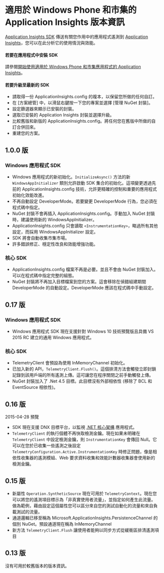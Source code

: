 <properties 
	pageTitle="Application Insights 的版本資訊" 
	description="最新的更新。" 
	services="application-insights" 
    documentationCenter=""
	authors="alancameronwills" 
	manager="douge"/>
<tags 
	ms.service="application-insights" 
	ms.workload="tbd" 
	ms.tgt_pltfrm="ibiza" 
	ms.devlang="na" 
	ms.topic="article" 
	ms.date="06/18/2015" 
	ms.author="sergkanz"/>
 
# 適用於 Windows Phone 和市集的 Application Insights 版本資訊

[Application Insights SDK](app-insights-windows-get-started.md) 傳送有關您作用中的應用程式遙測到 [Application Insights](http://azure.microsoft.com/services/application-insights/)，您可以在此分析它的使用情況與效能。


#### 若要在應用程式中安裝 SDK

請參閱[開始使用適用於 Windows Phone 和市集應用程式的 Application Insights](app-insights-windows-get-started.md)。

#### 若要升級至最新的 SDK 

* 請取得一份 ApplicationInsights.config 的複本，以保留您所做的任何自訂。
* 在 [方案總管] 中，以滑鼠右鍵按一下您的專案並選擇 [管理 NuGet 封裝]。
* 設定篩選器來顯示已安裝的封裝。 
* 選取已安裝的 Application Insights 封裝並選擇升級。
* 比較舊版和新版的 ApplicationInsights.config。將任何您在舊版中所做的自訂合併回來。
* 重建您的方案。

## 1\.0.0 版

### Windows 應用程式 SDK

- Windows 應用程式的新初始化。`InitializeAsync()` 方法的新 `WindowsAppInitializer` 類別允許啟動 SDK 集合的初始化。這項變更透過先前的 ApplicationInsights.config 技術，允許更精確的控制和重要的應用程式初始化效能改進。
- 不再自動設定 DeveloperMode。若要變更 DeveloperMode 行為，您必須在程式碼中指定。
- NuGet 封裝不會再插入 ApplicationInsights.config。手動加入 NuGet 封裝時，建議使用新的 WindowsAppInitializer。
- ApplicationInsights.config 只會讀取 `<InstrumentationKey>`，略過所有其他設定，而採用 WindowsAppInitializer 設定。
- SDK 將會自動收集市集市場。
- 許多錯誤修正、穩定性改良和效能增強功能。

### 核心 SDK

- ApplicationInsights.config 檔案不再是必要。並且不會由 NuGet 封裝加入。可以在程式碼中指定完整的組態。
- NuGet 封裝將不再加入目標檔案到您的方案。這會移除在偵錯組建期間 DeveloperMode 的自動設定。DeveloperMode 應該在程式碼中手動設定。

## 0\.17 版

### Windows 應用程式 SDK

- Windows 應用程式 SDK 現在支援針對 Windows 10 技術預覽版且具備 VS 2015 RC 建立的通用 Windows 應用程式。

### 核心 SDK

- TelemetryClient 會預設為使用 InMemoryChannel 初始化。
- 已加入新的 API，`TelemetryClient.Flush()`。這個排清方法會觸發立即封鎖記錄到該用戶端的所有遙測上傳。這可讓您在程序關閉之前手動觸發上傳。
- NuGet 封裝加入了 .Net 4.5 目標。此目標沒有外部相依性 (移除了 BCL 和 EventSource 相依性)。

## 0\.16 版 

2015-04-28 預覽

- SDK 現在支援 DNX 目標平台，以監視 [.NET 核心架構](http://www.dotnetfoundation.org/NETCore5) 應用程式。
- ```TelemetryClient``` 的執行個體不再快取檢測金鑰。現在如果未明確在 ```TelemetryClient``` 中設定檢測金鑰，則 ```InstrumentationKey``` 會傳回 Null。它可以在您於已收集一些遙測之後設定 ```TelemetryConfiguration.Active.InstrumentationKey``` 時修正問題，像是相依性收集器的遙測模組、Web 要求資料收集和效能計數器收集器會使用新的檢測金鑰。

## 0\.15 版

- 新屬性 ```Operation.SyntheticSource``` 現在可用於 ```TelemetryContext```。現在您可以將您的遙測項目標示為「非真實使用者流量」，並指定如何產生此流量。做為範例，藉由設定這個屬性您可以區分來自您的測試自動化的流量和來自負載測試的流量。
- 通道邏輯已移至稱為 Microsoft.ApplicationInsights.PersistenceChannel 的個別 NuGet。預設通道現在稱為 InMemoryChannel
- 新方法 ```TelemetryClient.Flush``` 讓使用者能夠以同步方式從緩衝區排清遙測項目

## 0\.13 版

沒有可用於較舊版本的版本資訊。

<!---HONumber=August15_HO6-->